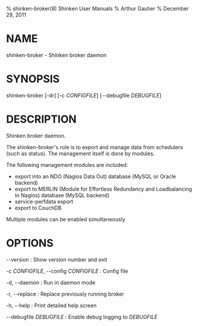 % shinken-broker(8) Shinken User Manuals
% Arthur Gautier
% December 29, 2011

# NAME

shinken-broker - Shinken broker daemon

# SYNOPSIS

shinken-broker [-dr] [-c *CONFIGFILE*] [--debugfile *DEBUGFILE*]

# DESCRIPTION

Shinken broker daemon.

The shinken-broker's role is to export and manage data from schedulers (such as status).
The management itself is done by modules.

The following management modules are included:
 * export into an NDO (Nagios Data Out) database (MySQL or Oracle backend)
 * export to MERLIN (Module for Effortless Redundancy and Loadbalancing In Nagios) database
   (MySQL backend)
 * service-perfdata export
 * export to CouchDB

Multiple modules can be enabled simultaneously

# OPTIONS

\--version
:   Show version number and exit

-c *CONFIGFILE*, \--config *CONFIGFILE*
:   Config file

-d, \--daemon
:   Run in daemon mode

-r, \--replace
:   Replace previously running broker

-h, \--help
:   Print detailed help screen

\--debugfile *DEBUGFILE*
:   Enable debug logging to *DEBUGFILE*
